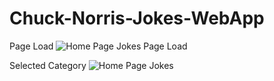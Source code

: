 # Chuck-Norris-Jokes-WebApp

Page Load
![Home Page Jokes Page Load](https://user-images.githubusercontent.com/68240955/160545315-7010ee5f-ef8a-4899-bb1e-6921de44bb3c.png)

Selected Category
![Home Page Jokes](https://user-images.githubusercontent.com/68240955/160545347-47350f53-1975-4932-98eb-156b7ccd2383.png)
